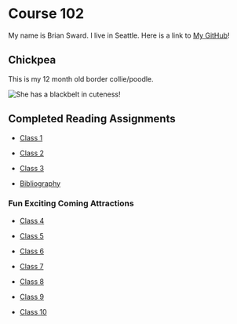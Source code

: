 # Course 102

My name is Brian Sward. I live in Seattle. Here is a link to [My GitHub](https://github.com/BrianSward)!

## Chickpea

This is my 12 month old border collie/poodle.

![She has a blackbelt in cuteness!](https://github.com/BrianSward/reading-notes/blob/main/PXL_20220609_153110554.PORTRAIT.jpg?raw=true "This is Chickpea")

## Completed Reading Assignments

- [Class 1](class1.md)

- [Class 2](class2.md)

- [Class 3](class3.md)

- [Bibliography](doc.md)

### Fun Exciting Coming Attractions

- [Class 4](class4.md)

- [Class 5](class5.md)

- [Class 6](class6.md)

- [Class 7](class7.md)

- [Class 8](class8.md)

- [Class 9](class9.md)

- [Class 10](class10.md)
